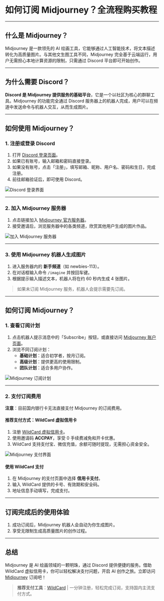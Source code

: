 # 如何订阅 Midjourney？全流程购买教程

---

## 什么是 Midjourney？

Midjourney 是一款领先的 AI 绘画工具，它能够通过人工智能技术，将文本描述转化为高质量图片。与其他文生图工具不同，Midjourney 完全基于云端运行，用户无需担心本地计算资源的限制，只需通过 Discord 平台即可开始创作。

---

## 为什么需要 Discord？

**Discord 是 Midjourney 提供服务的基础平台**，它是一个以社区为核心的群聊工具。Midjourney 的功能完全通过 Discord 服务器上的机器人完成，用户可以在频道中发送命令与机器人交互，从而生成图片。

---

## 如何使用 Midjourney？

### 1. 注册或登录 Discord

1. 打开 [Discord 登录页面](https://discord.com/login)。
2. 如果已有账号，输入邮箱和密码直接登录。
3. 如果没有账号，点击「注册」，填写邮箱、昵称、用户名、密码和生日，完成注册。
4. 前往邮箱验证后，即可使用 Discord。

![Discord 登录界面](https://groot-1253585616.cos.ap-shanghai.myqcloud.com/md/discord-login.jpg)

---

### 2. 加入 Midjourney 服务器

1. 点击链接加入 [Midjourney 官方服务器](https://discord.com/invite/midjourney)。
2. 接受邀请后，浏览服务器中的各类频道，欣赏其他用户生成的图片作品。

![加入 Midjourney 服务器](https://groot-1253585616.cos.ap-shanghai.myqcloud.com/md/midjourney-disney.jpg)

---

### 3. 使用 Midjourney 机器人生成图片

1. 进入服务器内的 **新手频道**（如 newbies-113）。
2. 在对话框输入命令 `/imagine` 并按回车键。
3. 根据提示输入描述文本，机器人将在约 60 秒内生成 4 张图片。

> 如果未订阅 Midjourney 服务，机器人会提示需要先订阅。

---

## 如何订阅 Midjourney？

### 1. 查看订阅计划

1. 点击机器人提示消息中的「Subscribe」按钮，或直接访问 [Midjourney 账户页面](https://www.midjourney.com/account)。
2. 浏览不同订阅计划：
   - **基础计划**：适合初学者，按月订阅。
   - **高级计划**：提供更高的使用限制。
   - **团队计划**：适合多用户协作。

![Midjourney 订阅计划](https://groot-1253585616.cos.ap-shanghai.myqcloud.com/md/midjourney-sub-plan.jpg)

---

### 2. 支付订阅费用

**注意**：目前国内银行卡无法直接支付 Midjourney 的订阅费用。

#### 推荐支付方式：WildCard 虚拟信用卡
1. 注册 [WildCard 虚拟信用卡](https://bit.ly/bewildcard)。
2. 使用邀请码 **ACCPAY**，享受 0 手续费减免和开卡优惠。
3. WildCard 支持支付宝、微信充值，余额可随时提现，无需担心资金安全。

![Midjourney 支付界面](https://groot-1253585616.cos.ap-shanghai.myqcloud.com/md/midjourney-sub-pay.jpg)

#### 使用 WildCard 支付
1. 在 Midjourney 的支付页面中选择 **信用卡支付**。
2. 输入 WildCard 提供的卡号、有效期和安全码。
3. 地址信息手动填写，完成支付。

---

## 订阅完成后的使用体验

1. 成功订阅后，Midjourney 机器人会自动为你生成图片。
2. 享受无限制生成高质量图片的创作过程。

---

## 总结

Midjourney 是 AI 绘画领域的一颗明珠，通过 Discord 提供便捷的服务。借助 WildCard 虚拟信用卡，你可以轻松解决支付问题，开启 AI 创作之旅。立即访问 [Midjourney](https://www.midjourney.com/account) 订阅吧！

> **推荐支付工具**：[WildCard](https://bit.ly/bewildcard) | 一分钟注册，轻松完成订阅，支持国内主流支付方式。
